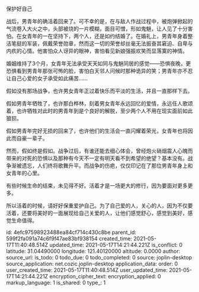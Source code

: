 保护好自己

战后，男青年的确活着回来了。可不幸的是，在与敌人作战过程中，被炮弹掀起的气流卷入大火之中，头部被烧的一片模糊，面目可憎，形如鬼魅，让人见了十分害怕。在女青年的一在坚持下，两个人，还是如约结婚了。在婚礼上，男青年身着整洁笔挺的军装，佩戴荣誉勋章，然而这一切的荣誉却丝毫无法振奋其窘迫、自卑与内疚的心情。他害怕众人讶异的眼神，害怕看见新娘强振欢笑而显落寞的神情。 

婚姻维持了3个月，女青年无法承受天天如同与鬼魅同居的感觉——恐惧夜晚，更恐惧看到男青年那张可怖的脸，害怕白天邻人问候时那种诡异的笑；男青年亦不忍让自己心爱的女子承受如此痛苦……

假如没有那场战争，也许男女青年正过着快乐而平淡的生活，并且一直那样下去。

假如男青年牺牲了，也许那白桦林，刻着男女青年永远回忆的爱情，永远任人歌颂着，也许牺牲对此时的男青年到是个良好的解脱，至少两个人不用在现实面前如此狼狈。

假如男青年完好无损的回来了，也许他们的生活会一直闪耀着荣光，女青年也将因此而自豪一辈子。

 然而，假如终是假如。战争过后，有谁还能去细心体会，曾经炮火硝烟震人心魄而带来的对死的恐惧以及那种有今天不一定有明天看不到希望的绝望？基本没有。战争渐被遗忘，人们终将歌舞升平。而战争的伤疤，仅仅印记在了那位男青年身上和女青年的心里。

有些时候生命的结束，未见得不好。活着才是一场更大的修行，因为要面对更多更多。

所以活着的时候，请好好保重爱护自己。为了自己爱的人，关心的人，因为不仅要活着，还要将美好的一面展现给自己关爱的人，让他们感觉舒心，感觉到美好，感觉生命值得。



id: 4efc97598923488ea84cf714c430c8be
parent_id: 599f2fa091a74c6f9f47ae83bf938154
created_time: 2021-05-17T11:40:48.514Z
updated_time: 2021-05-17T14:21:44.221Z
is_conflict: 0
latitude: 31.04490000
longitude: 121.40120000
altitude: 0.0000
author: 
source_url: 
is_todo: 0
todo_due: 0
todo_completed: 0
source: joplin-desktop
source_application: net.cozic.joplin-desktop
application_data: 
order: 0
user_created_time: 2021-05-17T11:40:48.514Z
user_updated_time: 2021-05-17T14:21:44.221Z
encryption_cipher_text: 
encryption_applied: 0
markup_language: 1
is_shared: 0
type_: 1